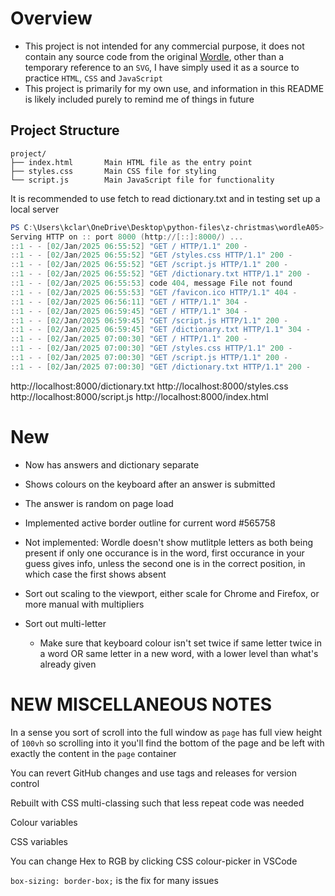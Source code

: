 # Overview
- This project is not intended for any commercial purpose, it does not contain any source code from the original [Wordle](https://www.nytimes.com/games/wordle/index.html), other than a temporary reference to an `SVG`, I have simply used it as a source to practice `HTML`, `CSS` and `JavaScript`
- This project is primarily for my own use, and information in this README is likely included purely to remind me of things in future

## Project Structure

```
project/
├── index.html       Main HTML file as the entry point
├── styles.css       Main CSS file for styling
└── script.js        Main JavaScript file for functionality
```

It is recommended to use fetch to read dictionary.txt and in testing set up a local server

```powershell
PS C:\Users\kclar\OneDrive\Desktop\python-files\z-christmas\wordleA05> python -m http.server
Serving HTTP on :: port 8000 (http://[::]:8000/) ...
::1 - - [02/Jan/2025 06:55:52] "GET / HTTP/1.1" 200 -
::1 - - [02/Jan/2025 06:55:52] "GET /styles.css HTTP/1.1" 200 -
::1 - - [02/Jan/2025 06:55:52] "GET /script.js HTTP/1.1" 200 -
::1 - - [02/Jan/2025 06:55:52] "GET /dictionary.txt HTTP/1.1" 200 -
::1 - - [02/Jan/2025 06:55:53] code 404, message File not found
::1 - - [02/Jan/2025 06:55:53] "GET /favicon.ico HTTP/1.1" 404 -
::1 - - [02/Jan/2025 06:56:11] "GET / HTTP/1.1" 304 -
::1 - - [02/Jan/2025 06:59:45] "GET / HTTP/1.1" 304 -
::1 - - [02/Jan/2025 06:59:45] "GET /script.js HTTP/1.1" 200 -
::1 - - [02/Jan/2025 06:59:45] "GET /dictionary.txt HTTP/1.1" 304 -
::1 - - [02/Jan/2025 07:00:30] "GET / HTTP/1.1" 200 -
::1 - - [02/Jan/2025 07:00:30] "GET /styles.css HTTP/1.1" 200 -
::1 - - [02/Jan/2025 07:00:30] "GET /script.js HTTP/1.1" 200 -
::1 - - [02/Jan/2025 07:00:30] "GET /dictionary.txt HTTP/1.1" 200 -
```

http://localhost:8000/dictionary.txt
http://localhost:8000/styles.css
http://localhost:8000/script.js
http://localhost:8000/index.html

# New

- Now has answers and dictionary separate
- Shows colours on the keyboard after an answer is submitted
- The answer is random on page load
- Implemented active border outline for current word #565758

- Not implemented: Wordle doesn't show mutlitple letters as both being present if only one occurance is in the word, first occurance in your guess gives info, unless the second one is in the correct position, in which case the first shows absent

- Sort out scaling to the viewport, either scale for Chrome and Firefox, or more manual with multipliers

- Sort out multi-letter
    - Make sure that keyboard colour isn't set twice if same letter twice in a word OR same letter in a new word, with a lower level than what's already given

# NEW MISCELLANEOUS NOTES
In a sense you sort of scroll into the full window as `page` has full view height of `100vh` so scrolling into it you'll find the bottom of the page and be left with exactly the content in the `page` container

You can revert GitHub changes and use tags and releases for version control

Rebuilt with CSS multi-classing such that less repeat code was needed

Colour variables

CSS variables

You can change Hex to RGB by clicking CSS colour-picker in VSCode

`box-sizing: border-box;` is the fix for many issues
